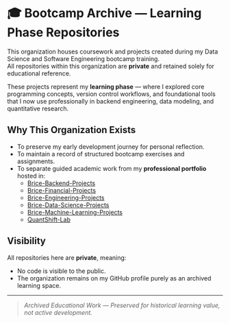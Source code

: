 # 🎓 Bootcamp Archive — Learning Phase Repositories

This organization houses coursework and projects created during my Data Science and Software Engineering bootcamp training.  
All repositories within this organization are **private** and retained solely for educational reference.

These projects represent my **learning phase** — where I explored core programming concepts, version control workflows, and foundational tools that I now use professionally in backend engineering, data modeling, and quantitative research.

## Why This Organization Exists

- To preserve my early development journey for personal reflection.  
- To maintain a record of structured bootcamp exercises and assignments.  
- To separate guided academic work from my **professional portfolio** hosted in:
  - [Brice-Backend-Projects](https://github.com/Brice-Backend-Projects)
  - [Brice-Financial-Projects](https://github.com/Brice-Financial-Projects)
  - [Brice-Engineering-Projects](https://github.com/Brice-Engineering-Projects)
  - [Brice-Data-Science-Projects](https://github.com/Brice-Data-Science)
  - [Brice-Machine-Learning-Projects](https://github.com/Brice-Machine-Learning)
  - [QuantShift-Lab](https://github.com/QuantShift-Lab)

## Visibility

All repositories here are **private**, meaning:

- No code is visible to the public.  
- The organization remains on my GitHub profile purely as an archived learning space.

---

> _Archived Educational Work — Preserved for historical learning value, not active development._
